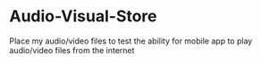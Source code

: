 # Audio-Visual-Store
Place my audio/video files to test the ability for mobile app to play audio/video files from the internet
